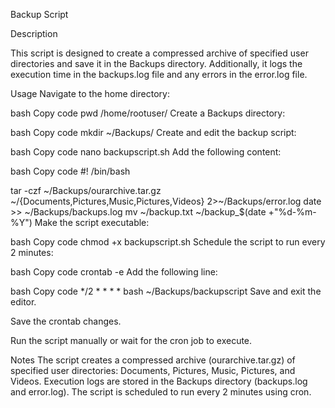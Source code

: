 Backup Script

Description

This script is designed to create a compressed archive of specified user directories and save it in the Backups directory. Additionally, it logs the execution time in the backups.log file and any errors in the error.log file.

Usage
Navigate to the home directory:

bash
Copy code
pwd
/home/rootuser/
Create a Backups directory:

bash
Copy code
mkdir ~/Backups/
Create and edit the backup script:

bash
Copy code
nano backupscript.sh
Add the following content:

bash
Copy code
#! /bin/bash

tar -czf ~/Backups/ourarchive.tar.gz ~/{Documents,Pictures,Music,Pictures,Videos} 2>~/Backups/error.log
date >> ~/Backups/backups.log
mv ~/backup.txt ~/backup_$(date +"%d-%m-%Y")
Make the script executable:

bash
Copy code
chmod +x backupscript.sh
Schedule the script to run every 2 minutes:

bash
Copy code
crontab -e
Add the following line:

bash
Copy code
*/2 * * * * bash ~/Backups/backupscript
Save and exit the editor.

Save the crontab changes.

Run the script manually or wait for the cron job to execute.

Notes
The script creates a compressed archive (ourarchive.tar.gz) of specified user directories: Documents, Pictures, Music, Pictures, and Videos.
Execution logs are stored in the Backups directory (backups.log and error.log).
The script is scheduled to run every 2 minutes using cron.
